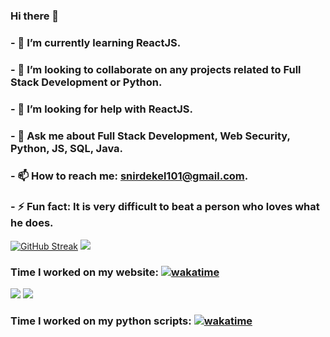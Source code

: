 ### Hi there 👋
<!--
**Snir-Dekel/Snir-Dekel** is a ✨ _special_ ✨ repository because its `README.md` (this file) appears on your GitHub profile.

Here are some ideas to get you started:
-->
<!-- - 🔭 I’m currently working on ... -->
### - 🌱 I’m currently learning ReactJS.
### - 👯 I’m looking to collaborate on any projects related to Full Stack Development or Python.
### - 🤔 I’m looking for help with ReactJS.
### - 💬 Ask me about Full Stack Development, Web Security, Python, JS, SQL, Java.
### - 📫 How to reach me: snirdekel101@gmail.com.
### - ⚡ Fun fact: It is very difficult to beat a person who loves what he does.

[![GitHub Streak](https://github-readme-streak-stats.herokuapp.com/?user=Snir-Dekel&theme=algolia)](https://git.io/streak-stats)
![](https://github-readme-stats.vercel.app/api?username=Snir-Dekel&show_icons=true&theme=algolia )

### Time I worked on my website: [![wakatime](https://wakatime.com/badge/github/Snir-Dekel/Snir-Dekel.svg)](https://wakatime.com/badge/github/Snir-Dekel/Snir-Dekel)

![](https://wakatime.com/share/@Snir_Dekel/23ace0e7-145f-4515-a2bc-10684ba2cbdc.svg)
![](https://wakatime.com/share/@Snir_Dekel/7dfb559b-3b02-42cb-8e8f-87736e5ea4f0.svg)
### Time I worked on my python scripts: [![wakatime](https://wakatime.com/badge/github/Snir-Dekel/automatic-whatsapp-messages-sender.svg)](https://wakatime.com/badge/github/Snir-Dekel/automatic-whatsapp-messages-sender)

